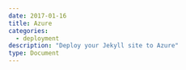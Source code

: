 ```yaml
---
date: 2017-01-16
title: Azure
categories:
  - deployment
description: "Deploy your Jekyll site to Azure"
type: Document
---
```

